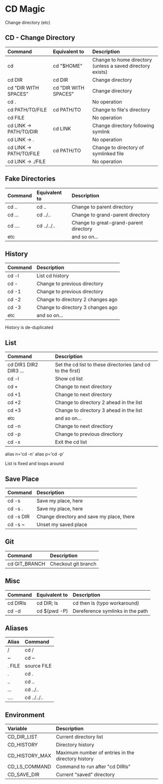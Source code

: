 # CD Magic

Change directory (etc)

## CD - Change Directory

| Command                  | Equivalent to        | Description                                                |
| :----------------------- | :------------------- | :--------------------------------------------------------- |
| cd                       | cd "$HOME"           | Change to home directory (unless a saved directory exists) |
| cd DIR                   | cd DIR               | Change directory                                           |
| cd "DIR WITH SPACES"     | cd "DIR WITH SPACES" | Change directory                                           |
| cd .                     |                      | No operation                                               |
| cd PATH/TO/FILE          | cd PATH/TO           | Change to file's directory                                 |
| cd FILE                  |                      | No operation                                               |
| cd LINK -> PATH/TO/DIR   | cd LINK              | Change directory following symlink                         |
| cd LINK -> .             |                      | No operation                                               |
| cd LINK -> PATH/TO/FILE  | cd PATH/TO           | Change to directory of symlinked file                      |
| cd LINK -> ./FILE        |                      | No operation                                               |

## Fake Directories

| Command | Equivalent to | Description                            |
| :------ | :------------ | :------------------------------------- |
| cd ..   | cd ..         | Change to parent directory             |
| cd ...  | cd ../..      | Change to grand-parent directory       |
| cd .... | cd ../../..   | Change to great-grand-parent directory |
| etc     |               | and so on...                           |

## History

| Command | Description                       |
| :------ | :-------------------------------- |
| cd -l   | List cd history                   |
| cd -    | Change to previous directory      |
| cd -1   | Change to previous directory      |
| cd -2   | Change to directory 2 changes ago |
| cd -3   | Change to directory 3 changes ago |
| etc     | and so on...                      |

History is de-duplicated

## List

| Command               | Description                                                |
| :-------------------- | :--------------------------------------------------------- |
| cd DIR1 DIR2 DIR3 ... | Set the cd list to these directories (and cd to the first) |
| cd -l                 | Show cd list                                               |
| cd +                  | Change to next directory                                   |
| cd +1                 | Change to next directory                                   |
| cd +2                 | Change to directory 2 ahead in the list                    |
| cd +3                 | Change to directory 3 ahead in the list                    |
| etc                   | and so on...                                               |
| cd -n                 | Change to next directiory                                  |
| cd -p                 | Change to previous directiory                              |
| cd -x                 | Exit the cd list                                           |

alias n='cd -n'
alias p='cd -p'

List is fixed and loops around

## Save Place

| Command    | Description                               |
| :--------- | :---------------------------------------- |
| cd -s      | Save my place, here                       |
| cd -s .    | Save my place, here                       |
| cd -s DIR  | Change directory and save my place, there |
| cd -s ~    | Unset my saved place                      |

## Git

| Command       | Description          |
| :------------ | :------------------- |
| cd GIT_BRANCH | Checkout git branch  |

## Misc

| Command  | Equivalent to | Description                      |
| :------- | :------------ | :------------------------------- |
| cd DIRls | cd DIR; ls    | cd then ls (typo workaround)     |
| cd -d    | cd $(pwd -P)  | Dereference symlinks in the path |

## Aliases

| Alias  | Command     |
| :----- | :---------- |
| /      | cd /        |
| ~      | cd ~        |
| . FILE | source FILE |
| .      | cd .        |
| ..     | cd ..       |
| ...    | cd ../..    |
| ....   | cd ../../.. |

## Environment

| Variable       | Description                                        |
| :------------- | :------------------------------------------------- |
| CD_DIR_LIST    | Current directory list                             |
| CD_HISTORY     | Directory history                                  |
| CD_HISTORY_MAX | Maximum number of entries in the directory history |
| CD_LS_COMMAND  | Command to run after "cd DIRls"                    |
| CD_SAVE_DIR    | Current "saved" directory                          |

